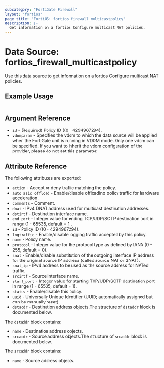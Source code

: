 ```yaml
---
subcategory: "FortiGate Firewall"
layout: "fortios"
page_title: "FortiOS: fortios_firewall_multicastpolicy"
description: |-
  Get information on a fortios Configure multicast NAT policies.
---
```


# Data Source: fortios_firewall_multicastpolicy
Use this data source to get information on a fortios Configure multicast NAT policies.


## Example Usage

```hcl

```

## Argument Reference

* `id` - (Required) Policy ID ((0 - 4294967294).
* `vdomparam` - Specifies the vdom to which the data source will be applied when the FortiGate unit is running in VDOM mode. Only one vdom can be specified. If you want to inherit the vdom configuration of the provider, please do not set this parameter.

## Attribute Reference

The following attributes are exported:

* `action` - Accept or deny traffic matching the policy.
* `auto_asic_offload` - Enable/disable offloading policy traffic for hardware acceleration.
* `comments` - Comment.
* `dnat` - IPv4 DNAT address used for multicast destination addresses.
* `dstintf` - Destination interface name.
* `end_port` -  Integer value for ending TCP/UDP/SCTP destination port in range (1 - 65535, default = 1).
* `id` - Policy ID ((0 - 4294967294).
* `logtraffic` - Enable/disable logging traffic accepted by this policy.
* `name` - Policy name.
* `protocol` - Integer value for the protocol type as defined by IANA (0 - 255, default = 0).
* `snat` - Enable/disable substitution of the outgoing interface IP address for the original source IP address (called source NAT or SNAT).
* `snat_ip` - IPv4 address to be used as the source address for NATed traffic.
* `srcintf` - Source interface name.
* `start_port` - Integer value for starting TCP/UDP/SCTP destination port in range (1 - 65535, default = 1).
* `status` - Enable/disable this policy.
* `uuid` - Universally Unique Identifier (UUID; automatically assigned but can be manually reset).
* `dstaddr` - Destination address objects.The structure of `dstaddr` block is documented below.

The `dstaddr` block contains:

* `name` - Destination address objects.
* `srcaddr` - Source address objects.The structure of `srcaddr` block is documented below.

The `srcaddr` block contains:

* `name` - Source address objects.
